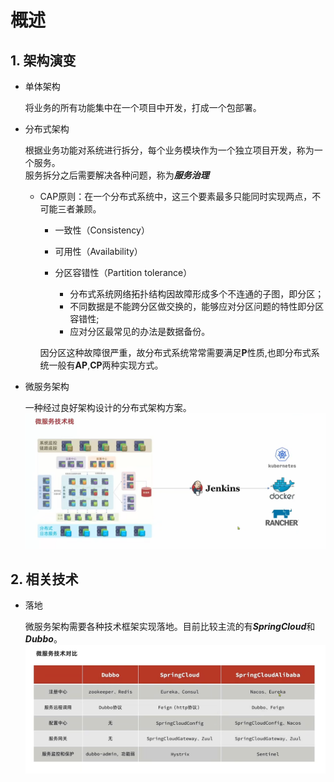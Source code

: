 # 概述

## 1. 架构演变

- 单体架构

	将业务的所有功能集中在一个项目中开发，打成一个包部署。

- 分布式架构

	根据业务功能对系统进行拆分，每个业务模块作为一个独立项目开发，称为一个服务。<br>
	服务拆分之后需要解决各种问题，称为***服务治理***

	- CAP原则：在一个分布式系统中，这三个要素最多只能同时实现两点，不可能三者兼顾。
		- 一致性（Consistency）
		- 可用性（Availability）
		- 分区容错性（Partition tolerance）
		
			- 分布式系统网络拓扑结构因故障形成多个不连通的子图，即分区；
			- 不同数据是不能跨分区做交换的，能够应对分区问题的特性即分区容错性;
			- 应对分区最常见的办法是数据备份。

		因分区这种故障很严重，故分布式系统常常需要满足**P**性质,也即分布式系统一般有**AP**,**CP**两种实现方式。

- 微服务架构

	一种经过良好架构设计的分布式架构方案。
	![](../../_static/img/microservice.png)

## 2. 相关技术

- 落地

	微服务架构需要各种技术框架实现落地。目前比较主流的有***SpringCloud***和***Dubbo***。
	![](../../_static/img/springcloudcompare.png)